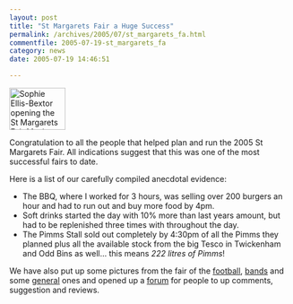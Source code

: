 ```yaml
---
layout: post
title: "St Margarets Fair a Huge Success"
permalink: /archives/2005/07/st_margarets_fa.html
commentfile: 2005-07-19-st_margarets_fa
category: news
date: 2005-07-19 14:46:51

---
```


<a href="/assets/images/2005/stmgrts_fair_sophie.jpg" target="_blank"><img src="/assets/images/2005/stmgrts_fair_sophie_small.jpg" width="100" height="75" alt="Sophie Ellis-Bextor opening the St Margarets Fair Music Stage" class="right" /></a>

Congratulation to all the people that helped plan and run the 2005 St Margarets Fair. All indications suggest that this was one of the most successful fairs to date.

Here is a list of our carefully compiled anecdotal evidence:

-   The BBQ, where I worked for 3 hours, was selling over 200 burgers an hour and had to run out and buy more food by 4pm.
-   Soft drinks started the day with 10% more than last years amount, but had to be replenished three times with throughout the day.
-   The Pimms Stall sold out completely by 4:30pm of all the Pimms they planned plus all the available stock from the big Tesco in Twickenham and Odd Bins as well... this means *222 litres of Pimms*!

We have also put up some pictures from the fair of the [football](/static/fair/smf_05_football.html), [bands](/static/fair/smf_05_bands.html) and some [general](/static/fair/smf_05_around.html) ones and opened up a [forum](/cgi-bin/yabb/YaBB.pl?board=fair) for people to up comments, suggestion and reviews.
